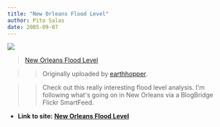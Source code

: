 ```yaml
---
title: "New Orleans Flood Level"
author: Pito Salas
date: 2005-09-07
---
```


[![](https://i0.wp.com/static.flickr.com/29/41024989_ae9f18d3fd_m.jpg?w=584)](<http://www.flickr.com/photos/earthhopper/41024989/>
"photo sharing")

>>

>>  
>  [New Orleans Flood
> Level](<http://www.flickr.com/photos/earthhopper/41024989/>)
>>

>> Originally uploaded by
[earthhopper](<http://www.flickr.com/people/earthhopper/>).  
>
>>

>> Check out this really interesting flood level analysis. I'm following
what's going on in New Orleans via a BlogBridge Flickr SmartFeed.


* **Link to site:** **[New Orleans Flood Level](None)**
